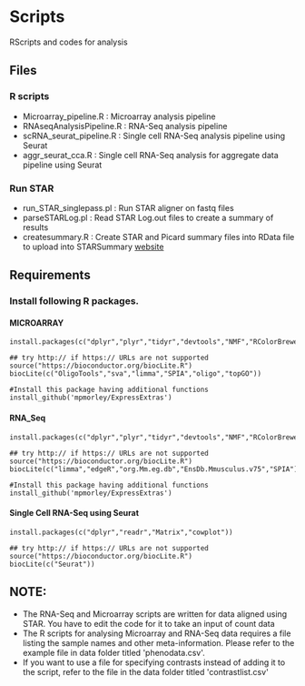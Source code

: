 # Scripts
RScripts and codes for analysis

## Files

### R scripts
- Microarray_pipeline.R     : Microarray analysis pipeline
- RNAseqAnalysisPipeline.R  : RNA-Seq analysis pipeline
- scRNA_seurat_pipeline.R   : Single cell RNA-Seq analysis pipeline using Seurat
- aggr_seurat_cca.R         : Single cell RNA-Seq analysis for aggregate data pipeline using Seurat

### Run STAR
- run_STAR_singlepass.pl    : Run STAR aligner on fastq files
- parseSTARLog.pl           : Read STAR Log.out files to create a summary of results
- createsummary.R           : Create STAR and Picard summary files into RData file to upload into STARSummary [website](https://github.com/Morriseylab/STARSummary)

## Requirements
### Install following R packages. 
#### MICROARRAY
```
install.packages(c("dplyr","plyr","tidyr","devtools","NMF","RColorBrewer","ggplot2","readr"))

## try http:// if https:// URLs are not supported
source("https://bioconductor.org/biocLite.R")
biocLite(c("OligoTools","sva","limma","SPIA","oligo","topGO"))

#Install this package having additional functions
install_github('mpmorley/ExpressExtras')

```
#### RNA_Seq
```
install.packages(c("dplyr","plyr","tidyr","devtools","NMF","RColorBrewer","ggplot2","readr"))

## try http:// if https:// URLs are not supported
source("https://bioconductor.org/biocLite.R")
biocLite(c("limma","edgeR","org.Mm.eg.db","EnsDb.Mmusculus.v75","SPIA"))

#Install this package having additional functions
install_github('mpmorley/ExpressExtras')

```
#### Single Cell RNA-Seq using Seurat
```
install.packages(c("dplyr","readr","Matrix","cowplot"))

## try http:// if https:// URLs are not supported
source("https://bioconductor.org/biocLite.R")
biocLite(c("Seurat"))
```

## NOTE:
- The RNA-Seq and Microarray scripts are written for data aligned using STAR. You have to edit the code for it to take an input of count data
- The R scripts for analysing Microarray and RNA-Seq data requires a file listing the sample names and other meta-information. Please refer to the example file in data folder titled 'phenodata.csv'. 
- If you want to use a file for specifying contrasts instead of adding it to the script, refer to the file in the data folder titled 'contrastlist.csv'

